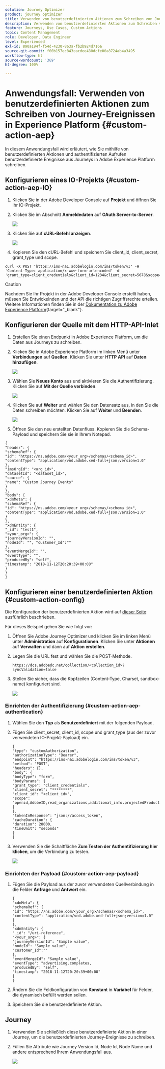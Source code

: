 ```yaml
---
solution: Journey Optimizer
product: journey optimizer
title: Verwenden von benutzerdefinierten Aktionen zum Schreiben von Journey-Ereignissen in AEP
description: Verwenden von benutzerdefinierten Aktionen zum Schreiben von Journey-Ereignissen in AEP
feature: Journeys, Use Cases, Custom Actions
topic: Content Management
role: Developer, Data Engineer
level: Experienced
exl-id: 890a194f-f54d-4230-863a-fb2b924d716a
source-git-commit: f00b157ec843eacdee480dcfe00a8724ab4a3495
workflow-type: ht
source-wordcount: '369'
ht-degree: 100%

---
```


# Anwendungsfall: Verwenden von benutzerdefinierten Aktionen zum Schreiben von Journey-Ereignissen in Experience Platform {#custom-action-aep}

In diesem Anwendungsfall wird erläutert, wie Sie mithilfe von benutzerdefinierten Aktionen und authentifizierten Aufrufen benutzerdefinierte Ereignisse aus Journeys in Adobe Experience Platform schreiben.

## Konfigurieren eines IO-Projekts {#custom-action-aep-IO}

1. Klicken Sie in der Adobe Developer Console auf **Projekt** und öffnen Sie Ihr IO-Projekt.

1. Klicken Sie im Abschnitt **Anmeldedaten** auf **OAuth Server-to-Server**.

   ![](assets/custom-action-aep-1.png)

1. Klicken Sie auf **cURL-Befehl anzeigen**.

   ![](assets/custom-action-aep-2.png)

1. Kopieren Sie den cURL-Befehl und speichern Sie client_id, client_secret, grant_type und scope.

```
curl -X POST 'https://ims-na1.adobelogin.com/ims/token/v3' -H 'Content-Type: application/x-www-form-urlencoded' -d 'grant_type=client_credentials&client_id=1234&client_secret=5678&scope=openid,AdobeID,read_organizations,additional_info.projectedProductContext,session'
```

>[!CAUTION]
>
>Nachdem Sie Ihr Projekt in der Adobe Developer Console erstellt haben, müssen Sie Entwickelnden und der API die richtigen Zugriffsrechte erteilen. Weitere Informationen finden Sie in der [Dokumentation zu Adobe Experience Platform](https://experienceleague.adobe.com/de/docs/experience-platform/landing/platform-apis/api-authentication#grant-developer-and-api-access-control){target="_blank"}.

## Konfigurieren der Quelle mit dem HTTP-API-Inlet

1. Erstellen Sie einen Endpunkt in Adobe Experience Platform, um die Daten aus Journeys zu schreiben.

1. Klicken Sie in Adobe Experience Platform im linken Menü unter **Verbindungen** auf **Quellen**. Klicken Sie unter **HTTP API** auf **Daten hinzufügen**.

   ![](assets/custom-action-aep-3.png)

1. Wählen Sie **Neues Konto** aus und aktivieren Sie die Authentifizierung. Klicken Sie auf **Mit der Quelle verbinden**.

   ![](assets/custom-action-aep-4.png)

1. Klicken Sie auf **Weiter** und wählen Sie den Datensatz aus, in den Sie die Daten schreiben möchten. Klicken Sie auf **Weiter** und **Beenden**.

   ![](assets/custom-action-aep-5.png)

1. Öffnen Sie den neu erstellten Datenfluss. Kopieren Sie die Schema-Payload und speichern Sie sie in Ihrem Notepad.

```
{
"header": {
"schemaRef": {
"id": "https://ns.adobe.com/<your_org>/schemas/<schema_id>",
"contentType": "application/vnd.adobe.xed-full+json;version=1.0"
},
"imsOrgId": "<org_id>",
"datasetId": "<dataset_id>",
"source": {
"name": "Custom Journey Events"
}
},
"body": {
"xdmMeta": {
"schemaRef": {
"id": "https://ns.adobe.com/<your_org>/schemas/<schema_id>",
"contentType": "application/vnd.adobe.xed-full+json;version=1.0"
}
},
"xdmEntity": {
"_id": "test1",
"<your_org>": {
"journeyVersionId": "",
"nodeId": "", "customer_Id":""
},
"eventMergeId": "",
"eventType": "",
"producedBy": "self",
"timestamp": "2018-11-12T20:20:39+00:00"
}
}
}
```

## Konfigurieren einer benutzerdefinierten Aktion {#custom-action-config}

Die Konfiguration der benutzerdefinierten Aktion wird auf [dieser Seite](../action/about-custom-action-configuration.md) ausführlich beschrieben.

Für dieses Beispiel gehen Sie wie folgt vor:

1. Öffnen Sie Adobe Journey Optimizer und klicken Sie im linken Menü unter **Administration** auf **Konfigurationen**. Klicken Sie unter **Aktionen** auf **Verwalten** und dann auf **Aktion erstellen**.

1. Legen Sie die URL fest und wählen Sie die POST-Methode.

   `https://dcs.adobedc.net/collection/<collection_id>?syncValidation=false`

1. Stellen Sie sicher, dass die Kopfzeilen (Content-Type, Charset, sandbox-name) konfiguriert sind.

   ![](assets/custom-action-aep-7bis.png)

### Einrichten der Authentifizierung {#custom-action-aep-authentication}

1. Wählen Sie den **Typ** als **Benutzerdefiniert** mit der folgenden Payload.

1. Fügen Sie client_secret, client_id, scope und grant_type (aus der zuvor verwendeten IO-Projekt-Payload) ein.

   ```
   {
   "type": "customAuthorization",
   "authorizationType": "Bearer",
   "endpoint": "https://ims-na1.adobelogin.com/ims/token/v3",
   "method": "POST",
   "headers": {},
   "body": {
   "bodyType": "form",
   "bodyParams": {
   "grant_type": "client_credentials",
   "client_secret": "********",
   "client_id": "<client_id>",
   "scope": "openid,AdobeID,read_organizations,additional_info.projectedProductContext,session"
   }
   },
   "tokenInResponse": "json://access_token",
   "cacheDuration": {
   "duration": 28000,
   "timeUnit": "seconds"
   }
   }
   ```

1. Verwenden Sie die Schaltfläche **Zum Testen der Authentifizierung hier klicken**, um die Verbindung zu testen.

   ![](assets/custom-action-aep-8.png)

### Einrichten der Payload {#custom-action-aep-payload}

1. Fügen Sie die Payload aus der zuvor verwendeten Quellverbindung in die Felder **Anfrage** und **Antwort** ein.

   ```
   {
   "xdmMeta": {
   "schemaRef": {
   "id": "https://ns.adobe.com/<your_org>/schemas/<schema_id>",
   "contentType": "application/vnd.adobe.xed-full+json;version=1.0"
   }
   },
   "xdmEntity": {
   "_id": "/uri-reference",
   "<your_org>": {
   "journeyVersionId": "Sample value",
   "nodeId": "Sample value",
   "customer_Id":""
   },
   "eventMergeId": "Sample value",
   "eventType": "advertising.completes,
   "producedBy": "self",
   "timestamp": "2018-11-12T20:20:39+00:00"
   }
   }
   ```

1. Ändern Sie die Feldkonfiguration von **Konstant** in **Variabel** für Felder, die dynamisch befüllt werden sollen.

1. Speichern Sie die benutzerdefinierte Aktion.

## Journey

1. Verwenden Sie schließlich diese benutzerdefinierte Aktion in einer Journey, um die benutzerdefinierten Journey-Ereignisse zu schreiben.

1. Füllen Sie Attribute wie Journey Version Id, Node Id, Node Name und andere entsprechend Ihrem Anwendungsfall aus.

   ![](assets/custom-action-aep-9.png)

